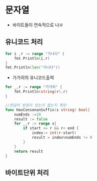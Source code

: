 # 문자열
- 바이트들이 연속적으로 나ㄹ

## 유니코드 처리
```go
for i ,r := range "가나다" {
    fmt.Println(i,r)
}
fmt.Println(len("가나다"))
```
- 가가히의 유니코드출력
```go
for _,r := range "가가히" {
    fmt.Println(string(r),r)
}
```
```go
//한글이 받침이 있는지 없는지 확인
func HasConsonanSuffix(s string) bool{
	numEnds :=28
	result := false
	for _,r := range s{
		if start <= r && r< end {
			index:= int(r-start)
			result = index%numEnds != 0
		}
	}
	return result
}
```
## 바이트단위 처리
